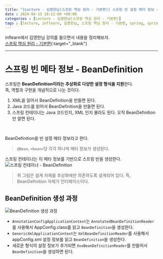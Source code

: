 ```yaml
---
title: "[Lecture - 김영한님(스프링 핵심 원리 - 기본편)] 스프링 빈 설정 메타 정보 - BeanDefinition"
date : 2024-04-13 18:12:00 +09:00
categories : [Lecture - 김영한님(스프링 핵심 원리 - 기본편)]
tags : [lecture, inflearn, 김영한님, 스프링 핵심 원리 - 기본편, spring, spring boot, BeanDefinition]
---
```


inflearn에서 김영한님 강의를 들으면서 내용을 정리해보자.   
[스프링 핵심 원리 - 기본편](https://www.inflearn.com/course/%EC%8A%A4%ED%94%84%EB%A7%81-%ED%95%B5%EC%8B%AC-%EC%9B%90%EB%A6%AC-%EA%B8%B0%EB%B3%B8%ED%8E%B8){:target="_blank"}

---

# 스프링 빈 메타 정보 - BeanDefinition
스프링은 **BeanDefinition이라는 추상화로 다양한 설정 형식을 지원**한다.   
즉, 역할과 구현을 개념적으로 나눈 것이다.

1. XML을 읽어서 BeanDefinition을 만들면 된다.
2. Java 코드를 읽어서 BeanDefinition을 만들면 된다.
3. 스프링 컨테이너는 Java 코드인지, XML 인지 몰라도 된다. 오직 BeanDefinition만 알면 된다.

<br>

BeanDefinition을 빈 설정 메타 정보라고 한다.
> `@Bean`, `<bean>`당 각각 하나씩 메타 정보가 생성된다.

스프링 컨테이너는 이 메타 정보를 기반으로 스프링 빈을 생성한다.
![스프링 컨테이너 - BeanDefinition](https://drive.google.com/thumbnail?id=11xb44tpUKcjDCBoRCy6-OGmLBUfwGwou&sz=w700)
> 위 그림은 설계 자체를 추상화에만 의존하도록 설계되어 있다. 즉, BeanDefinition 자체가 인터페이스이다.

## BeanDefinition 생성 과정
![BeanDefinition 생성 과정](https://drive.google.com/thumbnail?id=1-otshhhaKvctSE6bW6zZaFRU71l1k6nE&sz=w700)
* `AnnotationConfigApplicationContext`는 `AnnotatedBeanDefinitionReader`를 사용해서 AppConfig.class를 읽고 `BeanDefinition`을 생성한다.
* `GenericXmlApplicationContext`는 `XmlBeanDefinitionReader`를 사용해서 appConfig.xml 설정 정보를 읽고 `BeanDefinition`을 생성한다.
* 새로운 형식의 설정 정보가 추가되면 `XxxBeanDefinitionReader`를 만들어서 `BeanDefinition`을 생성하면 된다.

